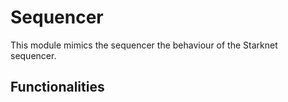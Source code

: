 # Sequencer

This module mimics the sequencer the behaviour of the Starknet sequencer.

## Functionalities
